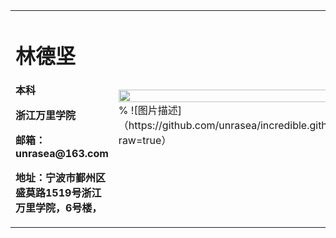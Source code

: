 <table border="0">
  <tr>
    <td width="75%">
      <h1>林德坚</h1>
      <p><b>本科</b></p>
      <p><b>浙江万里学院</b></p>
      <p><b>邮箱：unrasea@163.com</b></p>
      <p><b>地址：宁波市鄞州区盛莫路1519号浙江万里学院，6号楼，</b></p>
    </td>
    <td width="25%">
      <img src="/zhengjianzhao.jpg" width="100%">      % ![图片描述]（https://github.com/unrasea/incredible.github.io/blob/0cf0dd34b775d06c15fe7f0916e52b573b9759d9/nice.jpg?raw=true）
    </td>
  </tr>
</table>
